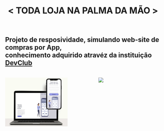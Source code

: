 <h1 align="center">< TODA LOJA NA PALMA DA MÃO ></h1>
<br>
<h2>Projeto de resposividade, simulando web-site de compras por App,<br>conhecimento adquirido atravéz da instituição <a href="https://rodolfomori.com.br/devclub">DevClub</a></h2>
<br>
<img width="40%" align="left" src="https://github.com/MrSalis/Site-compra-por-app/blob/master/mocap-responsivo-app-de-compras.jpeg?raw=true"/>
<img width="40%" align="right" src="https://i0.wp.com/openacademy.github.io/HTML5-open-academy/session07-css3/images/css3_logo.png"/>
